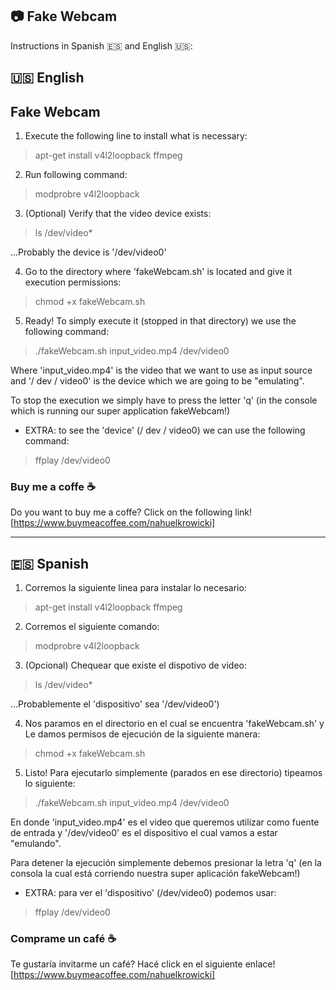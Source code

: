 ## 📷  Fake Webcam 

Instructions in Spanish 🇪🇸 and English 🇺🇸: 

## 🇺🇸 English

## Fake Webcam

1. Execute the following line to install what is necessary:

>    apt-get install v4l2loopback ffmpeg

2. Run following command:

>    modprobre v4l2loopback

3. (Optional) Verify that the video device exists:

>    ls /dev/video*

...Probably the device is '/dev/video0'

4. Go to the directory where 'fakeWebcam.sh' is located and give it execution permissions:

>    chmod +x fakeWebcam.sh

5. Ready! To simply execute it (stopped in that directory) we use the following command:

>    ./fakeWebcam.sh input_video.mp4 /dev/video0

Where 'input_video.mp4' is the video that we want to use as input source and '/ dev / video0' is the device which we are going to be "emulating".

To stop the execution we simply have to press the letter 'q' (in the console which is running our super application fakeWebcam!)

- EXTRA: to see the 'device' (/ dev / video0) we can use the following command:

> ffplay /dev/video0


### Buy me a coffe ☕️

Do you want to buy me a coffe? Click on the following link! [https://www.buymeacoffee.com/nahuelkrowicki]

---

## 🇪🇸 Spanish

1. Corremos la siguiente linea para instalar lo necesario:

>    apt-get install v4l2loopback ffmpeg

2. Corremos el siguiente comando:

>    modprobre v4l2loopback

3. (Opcional) Chequear que existe el dispotivo de video:

>    ls /dev/video*

...Probablemente el 'dispositivo' sea '/dev/video0')

4. Nos paramos en el directorio en el cual se encuentra 'fakeWebcam.sh' y Le damos permisos de ejecución de la siguiente manera:

>    chmod +x fakeWebcam.sh

5. Listo! Para ejecutarlo simplemente (parados en ese directorio) tipeamos lo siguiente:

>    ./fakeWebcam.sh input_video.mp4 /dev/video0

En donde 'input_video.mp4' es el video que queremos utilizar como fuente de entrada y '/dev/video0' es el dispositivo el cual vamos a estar "emulando".

Para detener la ejecución simplemente debemos presionar la letra 'q' (en la consola la cual está corriendo nuestra super aplicación fakeWebcam!)

- EXTRA: para ver el 'dispositivo' (/dev/video0) podemos usar:

> ffplay /dev/video0
> 


### Comprame un café ☕️

Te gustaría invitarme un café? Hacé click en el siguiente enlace! [https://www.buymeacoffee.com/nahuelkrowicki]
